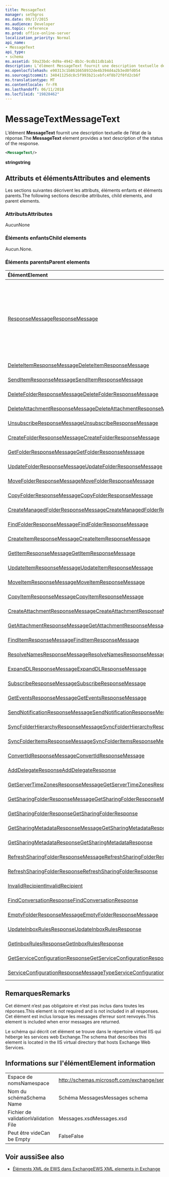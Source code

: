 ```yaml
---
title: MessageText
manager: sethgros
ms.date: 09/17/2015
ms.audience: Developer
ms.topic: reference
ms.prod: office-online-server
localization_priority: Normal
api_name:
- MessageText
api_type:
- schema
ms.assetid: 59a23bdc-0d9a-4942-8b3c-9cdb11db1ab1
description: L’élément MessageText fournit une description textuelle de l’état de la réponse.
ms.openlocfilehash: e90313c1b8616658932de4b394d4a2b3ed0fd054
ms.sourcegitcommit: 34041125dc8c5f993b21cebfc4f8b72f0fd2cb6f
ms.translationtype: MT
ms.contentlocale: fr-FR
ms.lasthandoff: 06/11/2018
ms.locfileid: "19828462"
---
```

# <a name="messagetext"></a><span data-ttu-id="eaf1f-103">MessageText</span><span class="sxs-lookup"><span data-stu-id="eaf1f-103">MessageText</span></span>

<span data-ttu-id="eaf1f-104">L’élément **MessageText** fournit une description textuelle de l’état de la réponse.</span><span class="sxs-lookup"><span data-stu-id="eaf1f-104">The **MessageText** element provides a text description of the status of the response.</span></span> 
  
```XML
<MessageText/>
```

 <span data-ttu-id="eaf1f-105">**string**</span><span class="sxs-lookup"><span data-stu-id="eaf1f-105">**string**</span></span>
## <a name="attributes-and-elements"></a><span data-ttu-id="eaf1f-106">Attributs et éléments</span><span class="sxs-lookup"><span data-stu-id="eaf1f-106">Attributes and elements</span></span>

<span data-ttu-id="eaf1f-107">Les sections suivantes décrivent les attributs, éléments enfants et éléments parents.</span><span class="sxs-lookup"><span data-stu-id="eaf1f-107">The following sections describe attributes, child elements, and parent elements.</span></span>
  
### <a name="attributes"></a><span data-ttu-id="eaf1f-108">Attributs</span><span class="sxs-lookup"><span data-stu-id="eaf1f-108">Attributes</span></span>

<span data-ttu-id="eaf1f-109">Aucun</span><span class="sxs-lookup"><span data-stu-id="eaf1f-109">None</span></span>
  
### <a name="child-elements"></a><span data-ttu-id="eaf1f-110">Éléments enfants</span><span class="sxs-lookup"><span data-stu-id="eaf1f-110">Child elements</span></span>

<span data-ttu-id="eaf1f-111">Aucun.</span><span class="sxs-lookup"><span data-stu-id="eaf1f-111">None.</span></span>
  
### <a name="parent-elements"></a><span data-ttu-id="eaf1f-112">Éléments parents</span><span class="sxs-lookup"><span data-stu-id="eaf1f-112">Parent elements</span></span>

|<span data-ttu-id="eaf1f-113">**Élément**</span><span class="sxs-lookup"><span data-stu-id="eaf1f-113">**Element**</span></span>|<span data-ttu-id="eaf1f-114">**Description**</span><span class="sxs-lookup"><span data-stu-id="eaf1f-114">**Description**</span></span>|
|:-----|:-----|
|[<span data-ttu-id="eaf1f-115">ResponseMessage</span><span class="sxs-lookup"><span data-stu-id="eaf1f-115">ResponseMessage</span></span>](responsemessage.md) <br/> | <span data-ttu-id="eaf1f-116">Fournit des informations descriptives concernant l’état de réponse.</span><span class="sxs-lookup"><span data-stu-id="eaf1f-116">Provides descriptive information about the response status.</span></span>  <br/> <br/> <span data-ttu-id="eaf1f-117">Voici quelques-unes des expressions XPath possibles pour cet élément :</span><span class="sxs-lookup"><span data-stu-id="eaf1f-117">The following are some of the possible XPath expressions to this element:</span></span> <br/> <br/>  `/GetUserAvailabilityResponse/FreeBusyResponseArray/FreeBusyResponse/ResponseMessage` <br/> <br/> `/GetUserAvailabilityResponse/SuggestionsResponse/ResponseMessage` <br/><br/>  `/SetUserOofSettingsResponse/ResponseMessage` <br/><br/>  `/GetUserOofSettingsResponse/ResponseMessage` <br/> |
|[<span data-ttu-id="eaf1f-118">DeleteItemResponseMessage</span><span class="sxs-lookup"><span data-stu-id="eaf1f-118">DeleteItemResponseMessage</span></span>](deleteitemresponsemessage.md) <br/> |<span data-ttu-id="eaf1f-119">Contient l’état et les résultats d’une seule demande DeleteItem.</span><span class="sxs-lookup"><span data-stu-id="eaf1f-119">Contains the status and result of a single DeleteItem request.</span></span>  <br/> |
|[<span data-ttu-id="eaf1f-120">SendItemResponseMessage</span><span class="sxs-lookup"><span data-stu-id="eaf1f-120">SendItemResponseMessage</span></span>](senditemresponsemessage.md) <br/> |<span data-ttu-id="eaf1f-121">Contient l’état et les résultats d’une seule demande SendItem.</span><span class="sxs-lookup"><span data-stu-id="eaf1f-121">Contains the status and result of a single SendItem request.</span></span>  <br/> |
|[<span data-ttu-id="eaf1f-122">DeleteFolderResponseMessage</span><span class="sxs-lookup"><span data-stu-id="eaf1f-122">DeleteFolderResponseMessage</span></span>](deletefolderresponsemessage.md) <br/> |<span data-ttu-id="eaf1f-123">Contient l’état et les résultats d’une seule demande DeleteFolder.</span><span class="sxs-lookup"><span data-stu-id="eaf1f-123">Contains the status and result of a single DeleteFolder request.</span></span>  <br/> |
|[<span data-ttu-id="eaf1f-124">DeleteAttachmentResponseMessage</span><span class="sxs-lookup"><span data-stu-id="eaf1f-124">DeleteAttachmentResponseMessage</span></span>](deleteattachmentresponsemessage.md) <br/> |<span data-ttu-id="eaf1f-125">Contient l’état et les résultats d’une seule demande DeleteAttachment.</span><span class="sxs-lookup"><span data-stu-id="eaf1f-125">Contains the status and result of a single DeleteAttachment request.</span></span>  <br/> |
|[<span data-ttu-id="eaf1f-126">UnsubscribeResponseMessage</span><span class="sxs-lookup"><span data-stu-id="eaf1f-126">UnsubscribeResponseMessage</span></span>](unsubscriberesponsemessage.md) <br/> |<span data-ttu-id="eaf1f-127">Contient l’état et les résultats d’une demande de désabonnement unique.</span><span class="sxs-lookup"><span data-stu-id="eaf1f-127">Contains the status and result of a single Unsubscribe request.</span></span>  <br/> |
|[<span data-ttu-id="eaf1f-128">CreateFolderResponseMessage</span><span class="sxs-lookup"><span data-stu-id="eaf1f-128">CreateFolderResponseMessage</span></span>](createfolderresponsemessage.md) <br/> |<span data-ttu-id="eaf1f-129">Contient l’état et les résultats d’une seule demande CreateFolder.</span><span class="sxs-lookup"><span data-stu-id="eaf1f-129">Contains the status and result of a single CreateFolder request.</span></span>  <br/> |
|[<span data-ttu-id="eaf1f-130">GetFolderResponseMessage</span><span class="sxs-lookup"><span data-stu-id="eaf1f-130">GetFolderResponseMessage</span></span>](getfolderresponsemessage.md) <br/> |<span data-ttu-id="eaf1f-131">Contient l’état et les résultats d’une seule demande GetFolder.</span><span class="sxs-lookup"><span data-stu-id="eaf1f-131">Contains the status and result of a single GetFolder request.</span></span>  <br/> |
|[<span data-ttu-id="eaf1f-132">UpdateFolderResponseMessage</span><span class="sxs-lookup"><span data-stu-id="eaf1f-132">UpdateFolderResponseMessage</span></span>](updatefolderresponsemessage.md) <br/> |<span data-ttu-id="eaf1f-133">Contient l’état et les résultats d’une seule demande UpdateFolder.</span><span class="sxs-lookup"><span data-stu-id="eaf1f-133">Contains the status and result of a single UpdateFolder request.</span></span>  <br/> |
|[<span data-ttu-id="eaf1f-134">MoveFolderResponseMessage</span><span class="sxs-lookup"><span data-stu-id="eaf1f-134">MoveFolderResponseMessage</span></span>](movefolderresponsemessage.md) <br/> |<span data-ttu-id="eaf1f-135">Contient l’état et les résultats d’une seule demande MoveFolder.</span><span class="sxs-lookup"><span data-stu-id="eaf1f-135">Contains the status and result of a single MoveFolder request.</span></span>  <br/> |
|[<span data-ttu-id="eaf1f-136">CopyFolderResponseMessage</span><span class="sxs-lookup"><span data-stu-id="eaf1f-136">CopyFolderResponseMessage</span></span>](copyfolderresponsemessage.md) <br/> |<span data-ttu-id="eaf1f-137">Contient l’état et les résultats d’une seule demande CopyFolder.</span><span class="sxs-lookup"><span data-stu-id="eaf1f-137">Contains the status and result of a single CopyFolder request.</span></span>  <br/> |
|[<span data-ttu-id="eaf1f-138">CreateManagedFolderResponseMessage</span><span class="sxs-lookup"><span data-stu-id="eaf1f-138">CreateManagedFolderResponseMessage</span></span>](createmanagedfolderresponsemessage.md) <br/> |<span data-ttu-id="eaf1f-139">Contient l’état et les résultats d’une seule demande CreateManagedFolder.</span><span class="sxs-lookup"><span data-stu-id="eaf1f-139">Contains the status and result of a single CreateManagedFolder request.</span></span>  <br/> |
|[<span data-ttu-id="eaf1f-140">FindFolderResponseMessage</span><span class="sxs-lookup"><span data-stu-id="eaf1f-140">FindFolderResponseMessage</span></span>](findfolderresponsemessage.md) <br/> |<span data-ttu-id="eaf1f-141">Contient l’état et les résultats d’une seule demande FindFolder.</span><span class="sxs-lookup"><span data-stu-id="eaf1f-141">Contains the status and result of a single FindFolder request.</span></span>  <br/> |
|[<span data-ttu-id="eaf1f-142">CreateItemResponseMessage</span><span class="sxs-lookup"><span data-stu-id="eaf1f-142">CreateItemResponseMessage</span></span>](createitemresponsemessage.md) <br/> |<span data-ttu-id="eaf1f-143">Contient l’état et les résultats d’une demande CreateItem unique.</span><span class="sxs-lookup"><span data-stu-id="eaf1f-143">Contains the status and result of a single CreateItem request.</span></span>  <br/> |
|[<span data-ttu-id="eaf1f-144">GetItemResponseMessage</span><span class="sxs-lookup"><span data-stu-id="eaf1f-144">GetItemResponseMessage</span></span>](getitemresponsemessage.md) <br/> |<span data-ttu-id="eaf1f-145">Contient l’état et les résultats d’une demande de GetItem unique.</span><span class="sxs-lookup"><span data-stu-id="eaf1f-145">Contains the status and result of a single GetItem request.</span></span>  <br/> |
|[<span data-ttu-id="eaf1f-146">UpdateItemResponseMessage</span><span class="sxs-lookup"><span data-stu-id="eaf1f-146">UpdateItemResponseMessage</span></span>](updateitemresponsemessage.md) <br/> |<span data-ttu-id="eaf1f-147">Contient l’état et les résultats d’une seule demande UpdateItem.</span><span class="sxs-lookup"><span data-stu-id="eaf1f-147">Contains the status and result of a single UpdateItem request.</span></span>  <br/> |
|[<span data-ttu-id="eaf1f-148">MoveItemResponseMessage</span><span class="sxs-lookup"><span data-stu-id="eaf1f-148">MoveItemResponseMessage</span></span>](moveitemresponsemessage.md) <br/> |<span data-ttu-id="eaf1f-149">Contient l’état et les résultats d’une seule demande MoveItem.</span><span class="sxs-lookup"><span data-stu-id="eaf1f-149">Contains the status and result of a single MoveItem request.</span></span>  <br/> |
|[<span data-ttu-id="eaf1f-150">CopyItemResponseMessage</span><span class="sxs-lookup"><span data-stu-id="eaf1f-150">CopyItemResponseMessage</span></span>](copyitemresponsemessage.md) <br/> |<span data-ttu-id="eaf1f-151">Contient l’état et les résultats d’une seule demande CopyItem.</span><span class="sxs-lookup"><span data-stu-id="eaf1f-151">Contains the status and result of a single CopyItem request.</span></span>  <br/> |
|[<span data-ttu-id="eaf1f-152">CreateAttachmentResponseMessage</span><span class="sxs-lookup"><span data-stu-id="eaf1f-152">CreateAttachmentResponseMessage</span></span>](createattachmentresponsemessage.md) <br/> |<span data-ttu-id="eaf1f-153">Contient l’état et les résultats d’une seule demande CreateAttachment.</span><span class="sxs-lookup"><span data-stu-id="eaf1f-153">Contains the status and result of a single CreateAttachment request.</span></span>  <br/> |
|[<span data-ttu-id="eaf1f-154">GetAttachmentResponseMessage</span><span class="sxs-lookup"><span data-stu-id="eaf1f-154">GetAttachmentResponseMessage</span></span>](getattachmentresponsemessage.md) <br/> |<span data-ttu-id="eaf1f-155">Contient l’état et les résultats d’une seule demande GetAttachment.</span><span class="sxs-lookup"><span data-stu-id="eaf1f-155">Contains the status and result of a single GetAttachment request.</span></span>  <br/> |
|[<span data-ttu-id="eaf1f-156">FindItemResponseMessage</span><span class="sxs-lookup"><span data-stu-id="eaf1f-156">FindItemResponseMessage</span></span>](finditemresponsemessage.md) <br/> |<span data-ttu-id="eaf1f-157">Contient l’état et les résultats d’une seule demande FindItem.</span><span class="sxs-lookup"><span data-stu-id="eaf1f-157">Contains the status and result of a single FindItem request.</span></span>  <br/> |
|[<span data-ttu-id="eaf1f-158">ResolveNamesResponseMessage</span><span class="sxs-lookup"><span data-stu-id="eaf1f-158">ResolveNamesResponseMessage</span></span>](resolvenamesresponsemessage.md) <br/> |<span data-ttu-id="eaf1f-159">Contient l’état et les résultats d’une demande ResolveNames.</span><span class="sxs-lookup"><span data-stu-id="eaf1f-159">Contains the status and result of a ResolveNames request.</span></span>  <br/> |
|[<span data-ttu-id="eaf1f-160">ExpandDLResponseMessage</span><span class="sxs-lookup"><span data-stu-id="eaf1f-160">ExpandDLResponseMessage</span></span>](expanddlresponsemessage.md) <br/> |<span data-ttu-id="eaf1f-161">Contient l’état et les résultats d’une seule demande ExpandDL.</span><span class="sxs-lookup"><span data-stu-id="eaf1f-161">Contains the status and result of a single ExpandDL request.</span></span>  <br/> |
|[<span data-ttu-id="eaf1f-162">SubscribeResponseMessage</span><span class="sxs-lookup"><span data-stu-id="eaf1f-162">SubscribeResponseMessage</span></span>](subscriberesponsemessage.md) <br/> |<span data-ttu-id="eaf1f-163">Contient l’état et les résultats d’une seule demande Subscribe.</span><span class="sxs-lookup"><span data-stu-id="eaf1f-163">Contains the status and result of a single Subscribe request.</span></span>  <br/> |
|[<span data-ttu-id="eaf1f-164">GetEventsResponseMessage</span><span class="sxs-lookup"><span data-stu-id="eaf1f-164">GetEventsResponseMessage</span></span>](geteventsresponsemessage.md) <br/> |<span data-ttu-id="eaf1f-165">Contient l’état et les résultats d’une seule demande GetEvents.</span><span class="sxs-lookup"><span data-stu-id="eaf1f-165">Contains the status and result of a single GetEvents request.</span></span>  <br/> |
|[<span data-ttu-id="eaf1f-166">SendNotificationResponseMessage</span><span class="sxs-lookup"><span data-stu-id="eaf1f-166">SendNotificationResponseMessage</span></span>](sendnotificationresponsemessage.md) <br/> |<span data-ttu-id="eaf1f-167">Contient l’état et les résultats d’une requête SendNotification.</span><span class="sxs-lookup"><span data-stu-id="eaf1f-167">Contains the status and result of a single SendNotification request.</span></span>  <br/> |
|[<span data-ttu-id="eaf1f-168">SyncFolderHierarchyResponseMessage</span><span class="sxs-lookup"><span data-stu-id="eaf1f-168">SyncFolderHierarchyResponseMessage</span></span>](syncfolderhierarchyresponsemessage.md) <br/> |<span data-ttu-id="eaf1f-169">Contient l’état et les résultats d’une demande SyncFolderHierarchy.</span><span class="sxs-lookup"><span data-stu-id="eaf1f-169">Contains the status and result of a SyncFolderHierarchy request.</span></span>  <br/> |
|[<span data-ttu-id="eaf1f-170">SyncFolderItemsResponseMessage</span><span class="sxs-lookup"><span data-stu-id="eaf1f-170">SyncFolderItemsResponseMessage</span></span>](syncfolderitemsresponsemessage.md) <br/> |<span data-ttu-id="eaf1f-171">Contient l’état et les résultats d’une demande SyncFolderItems.</span><span class="sxs-lookup"><span data-stu-id="eaf1f-171">Contains the status and result of a SyncFolderItems request.</span></span>  <br/> |
|[<span data-ttu-id="eaf1f-172">ConvertIdResponseMessage</span><span class="sxs-lookup"><span data-stu-id="eaf1f-172">ConvertIdResponseMessage</span></span>](convertidresponsemessage.md) <br/> |<span data-ttu-id="eaf1f-173">Contient l’état et les résultats d’une demande ConvertId.</span><span class="sxs-lookup"><span data-stu-id="eaf1f-173">Contains the status and result of a ConvertId request.</span></span>  <br/> |
|[<span data-ttu-id="eaf1f-174">AddDelegateResponse</span><span class="sxs-lookup"><span data-stu-id="eaf1f-174">AddDelegateResponse</span></span>](adddelegateresponse.md) <br/> |<span data-ttu-id="eaf1f-175">Contient l’état et les résultats d’une requête AddDelegate.</span><span class="sxs-lookup"><span data-stu-id="eaf1f-175">Contains the status and result of an AddDelegate request.</span></span>  <br/> |
|[<span data-ttu-id="eaf1f-176">GetServerTimeZonesResponseMessage</span><span class="sxs-lookup"><span data-stu-id="eaf1f-176">GetServerTimeZonesResponseMessage</span></span>](getservertimezonesresponsemessage.md) <br/> |<span data-ttu-id="eaf1f-177">Contient l’état et les résultats d’une demande GetServerTimeZones.</span><span class="sxs-lookup"><span data-stu-id="eaf1f-177">Contains the status and result of a GetServerTimeZones request.</span></span>  <br/> |
|[<span data-ttu-id="eaf1f-178">GetSharingFolderResponseMessage</span><span class="sxs-lookup"><span data-stu-id="eaf1f-178">GetSharingFolderResponseMessage</span></span>](getsharingfolderresponsemessage.md) <br/> |<span data-ttu-id="eaf1f-179">Contient l’état et les résultats d’une demande GetSharingFolder.</span><span class="sxs-lookup"><span data-stu-id="eaf1f-179">Contains the status and result of a GetSharingFolder request.</span></span>  <br/> |
|[<span data-ttu-id="eaf1f-180">GetSharingFolderResponse</span><span class="sxs-lookup"><span data-stu-id="eaf1f-180">GetSharingFolderResponse</span></span>](getsharingfolderresponse.md) <br/> |<span data-ttu-id="eaf1f-181">Définit une réponse à une demande de GetSharingFolder.</span><span class="sxs-lookup"><span data-stu-id="eaf1f-181">Defines a response to a GetSharingFolder request.</span></span>  <br/> |
|[<span data-ttu-id="eaf1f-182">GetSharingMetadataResponseMessage</span><span class="sxs-lookup"><span data-stu-id="eaf1f-182">GetSharingMetadataResponseMessage</span></span>](getsharingmetadataresponsemessage.md) <br/> |<span data-ttu-id="eaf1f-183">Contient l’état et les résultats d’une demande GetSharingMetadata.</span><span class="sxs-lookup"><span data-stu-id="eaf1f-183">Contains the status and result of a GetSharingMetadata request.</span></span>  <br/> |
|[<span data-ttu-id="eaf1f-184">GetSharingMetadataResponse</span><span class="sxs-lookup"><span data-stu-id="eaf1f-184">GetSharingMetadataResponse</span></span>](getsharingmetadataresponse.md) <br/> |<span data-ttu-id="eaf1f-185">Définit une réponse à une demande de GetSharingMetadata.</span><span class="sxs-lookup"><span data-stu-id="eaf1f-185">Defines a response to a GetSharingMetadata request.</span></span>  <br/> |
|[<span data-ttu-id="eaf1f-186">RefreshSharingFolderResponseMessage</span><span class="sxs-lookup"><span data-stu-id="eaf1f-186">RefreshSharingFolderResponseMessage</span></span>](refreshsharingfolderresponsemessage.md) <br/> |<span data-ttu-id="eaf1f-187">Contient l’état et les résultats d’une demande RefreshSharingFolder.</span><span class="sxs-lookup"><span data-stu-id="eaf1f-187">Contains the status and result of a RefreshSharingFolder request.</span></span>  <br/> |
|[<span data-ttu-id="eaf1f-188">RefreshSharingFolderResponse</span><span class="sxs-lookup"><span data-stu-id="eaf1f-188">RefreshSharingFolderResponse</span></span>](refreshsharingfolderresponse.md) <br/> |<span data-ttu-id="eaf1f-189">Définit une réponse à une demande de RefreshSharingFolder.</span><span class="sxs-lookup"><span data-stu-id="eaf1f-189">Defines a response to a RefreshSharingFolder request.</span></span>  <br/> |
|[<span data-ttu-id="eaf1f-190">InvalidRecipient</span><span class="sxs-lookup"><span data-stu-id="eaf1f-190">InvalidRecipient</span></span>](invalidrecipient.md) <br/> |<span data-ttu-id="eaf1f-191">Représente un destinataire non valide pour une demande GetSharingMetadata.</span><span class="sxs-lookup"><span data-stu-id="eaf1f-191">Represents an invalid recipient for a GetSharingMetadata request.</span></span>  <br/> |
|[<span data-ttu-id="eaf1f-192">FindConversationResponse</span><span class="sxs-lookup"><span data-stu-id="eaf1f-192">FindConversationResponse</span></span>](findconversationresponse.md) <br/> |<span data-ttu-id="eaf1f-193">Contient l’état et les résultats d’une réponse **FindConversation** .</span><span class="sxs-lookup"><span data-stu-id="eaf1f-193">Contains the status and results of a **FindConversation** response.</span></span>  <br/> |
|[<span data-ttu-id="eaf1f-194">EmptyFolderResponseMessage</span><span class="sxs-lookup"><span data-stu-id="eaf1f-194">EmptyFolderResponseMessage</span></span>](emptyfolderresponsemessage.md) <br/> |<span data-ttu-id="eaf1f-195">Contient l’état et les résultats d’une seule demande **EmptyFolder** .</span><span class="sxs-lookup"><span data-stu-id="eaf1f-195">Contains the status and result of a single **EmptyFolder** request.</span></span>  <br/> |
|[<span data-ttu-id="eaf1f-196">UpdateInboxRulesResponse</span><span class="sxs-lookup"><span data-stu-id="eaf1f-196">UpdateInboxRulesResponse</span></span>](updateinboxrulesresponse.md) <br/> |<span data-ttu-id="eaf1f-197">Contient une réponse à une demande de **UpdateInboxRules** .</span><span class="sxs-lookup"><span data-stu-id="eaf1f-197">Contains a response to an **UpdateInboxRules** request.</span></span>  <br/> |
|[<span data-ttu-id="eaf1f-198">GetInboxRulesResponse</span><span class="sxs-lookup"><span data-stu-id="eaf1f-198">GetInboxRulesResponse</span></span>](getinboxrulesresponse.md) <br/> |<span data-ttu-id="eaf1f-199">Contient une réponse à une demande de **GetInboxRules** .</span><span class="sxs-lookup"><span data-stu-id="eaf1f-199">Contains a response to a **GetInboxRules** request.</span></span>  <br/> |
|[<span data-ttu-id="eaf1f-200">GetServiceConfigurationResponse</span><span class="sxs-lookup"><span data-stu-id="eaf1f-200">GetServiceConfigurationResponse</span></span>](getserviceconfigurationresponse.md) <br/> |<span data-ttu-id="eaf1f-201">Contient une réponse à une demande de **GetServiceConfiguration** .</span><span class="sxs-lookup"><span data-stu-id="eaf1f-201">Contains a response to a **GetServiceConfiguration** request.</span></span>  <br/> |
|[<span data-ttu-id="eaf1f-202">ServiceConfigurationResponseMessageType</span><span class="sxs-lookup"><span data-stu-id="eaf1f-202">ServiceConfigurationResponseMessageType</span></span>](serviceconfigurationresponsemessagetype.md) <br/> |<span data-ttu-id="eaf1f-203">Contient les paramètres de configuration de service.</span><span class="sxs-lookup"><span data-stu-id="eaf1f-203">Contains service configuration settings.</span></span>  <br/> |
   
## <a name="remarks"></a><span data-ttu-id="eaf1f-204">Remarques</span><span class="sxs-lookup"><span data-stu-id="eaf1f-204">Remarks</span></span>

<span data-ttu-id="eaf1f-205">Cet élément n’est pas obligatoire et n’est pas inclus dans toutes les réponses.</span><span class="sxs-lookup"><span data-stu-id="eaf1f-205">This element is not required and is not included in all responses.</span></span> <span data-ttu-id="eaf1f-206">Cet élément est inclus lorsque les messages d’erreur sont renvoyés.</span><span class="sxs-lookup"><span data-stu-id="eaf1f-206">This element is included when error messages are returned.</span></span> 
  
<span data-ttu-id="eaf1f-207">Le schéma qui décrit cet élément se trouve dans le répertoire virtuel IIS qui héberge les services web Exchange.</span><span class="sxs-lookup"><span data-stu-id="eaf1f-207">The schema that describes this element is located in the IIS virtual directory that hosts Exchange Web Services.</span></span>
  
## <a name="element-information"></a><span data-ttu-id="eaf1f-208">Informations sur l'élément</span><span class="sxs-lookup"><span data-stu-id="eaf1f-208">Element information</span></span>

|||
|:-----|:-----|
|<span data-ttu-id="eaf1f-209">Espace de noms</span><span class="sxs-lookup"><span data-stu-id="eaf1f-209">Namespace</span></span>  <br/> |http://schemas.microsoft.com/exchange/services/2006/messages  <br/> |
|<span data-ttu-id="eaf1f-210">Nom du schéma</span><span class="sxs-lookup"><span data-stu-id="eaf1f-210">Schema Name</span></span>  <br/> |<span data-ttu-id="eaf1f-211">Schéma Messages</span><span class="sxs-lookup"><span data-stu-id="eaf1f-211">Messages schema</span></span>  <br/> |
|<span data-ttu-id="eaf1f-212">Fichier de validation</span><span class="sxs-lookup"><span data-stu-id="eaf1f-212">Validation File</span></span>  <br/> |<span data-ttu-id="eaf1f-213">Messages.xsd</span><span class="sxs-lookup"><span data-stu-id="eaf1f-213">Messages.xsd</span></span>  <br/> |
|<span data-ttu-id="eaf1f-214">Peut être vide</span><span class="sxs-lookup"><span data-stu-id="eaf1f-214">Can be Empty</span></span>  <br/> |<span data-ttu-id="eaf1f-215">False</span><span class="sxs-lookup"><span data-stu-id="eaf1f-215">False</span></span>  <br/> |
   
## <a name="see-also"></a><span data-ttu-id="eaf1f-216">Voir aussi</span><span class="sxs-lookup"><span data-stu-id="eaf1f-216">See also</span></span>

- [<span data-ttu-id="eaf1f-217">Éléments XML de EWS dans Exchange</span><span class="sxs-lookup"><span data-stu-id="eaf1f-217">EWS XML elements in Exchange</span></span>](ews-xml-elements-in-exchange.md)


